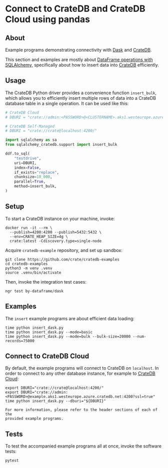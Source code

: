 # Connect to CrateDB and CrateDB Cloud using pandas


## About
Example programs demonstrating connectivity with [Dask] and [CrateDB].

This section and examples are mostly about [DataFrame operations with SQLAlchemy],
specifically about how to insert data into [CrateDB] efficiently.


## Usage

The CrateDB Python driver provides a convenience function `insert_bulk`,
which allows you to efficiently insert multiple rows of data into a CrateDB
database table in a single operation. It can be used like this:

```python
# CrateDB Cloud
# DBURI = "crate://admin:<PASSWORD>@<CLUSTERNAME>.aks1.westeurope.azure.cratedb.net:4200?ssl=true"

# CrateDB Self-Managed
# DBURI = "crate://crate@localhost:4200/"

import sqlalchemy as sa
from sqlalchemy_cratedb.support import insert_bulk

ddf.to_sql(
    "testdrive",
    uri=DBURI,
    index=False,
    if_exists="replace",
    chunksize=10_000,
    parallel=True,
    method=insert_bulk,
)
```


## Setup

To start a CrateDB instance on your machine, invoke:
```shell
docker run -it --rm \
  --publish=4200:4200 --publish=5432:5432 \
  --env=CRATE_HEAP_SIZE=4g \
  crate:latest -Cdiscovery.type=single-node
```

Acquire `cratedb-example` repository, and set up sandbox:
```shell
git clone https://github.com/crate/cratedb-examples
cd cratedb-examples
python3 -m venv .venv
source .venv/bin/activate
```

Then, invoke the integration test cases:
```shell
ngr test by-dataframe/dask
```


## Examples
The `insert` example programs are about efficient data loading:
```shell
time python insert_dask.py
time python insert_dask.py --mode=basic
time python insert_dask.py --mode=bulk --bulk-size=20000 --num-records=75000
```


## Connect to CrateDB Cloud

By default, the example programs will connect to CrateDB on `localhost`.
In order to connect to any other database instance, for example to [CrateDB
Cloud]:

```shell
export DBURI="crate://crate@localhost:4200/"
export DBURI="crate://admin:<PASSWORD>@example.aks1.westeurope.azure.cratedb.net:4200?ssl=true"
time python insert_dask.py --dburi="${DBURI}"
```

```{tip}
For more information, please refer to the header sections of each of the
provided example programs.
```


## Tests

To test the accompanied example programs all at once, invoke the software tests:
```shell
pytest
```


[CrateDB]: https://github.com/crate/crate
[CrateDB Cloud]: https://console.cratedb.cloud/
[Dask]: https://www.dask.org/
[DataFrame operations with SQLAlchemy]: https://cratedb.com/docs/python/en/latest/by-example/sqlalchemy/dataframe.html
